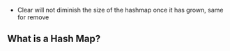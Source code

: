 - Clear will not diminish the size of the hashmap once it has grown, same for remove

## What is a Hash Map?
